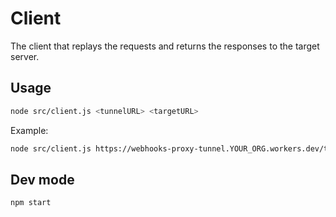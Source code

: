 # Client

The client that replays the requests and returns the responses to the target server.

## Usage

```bash
node src/client.js <tunnelURL> <targetURL>
```

Example:

```bash
node src/client.js https://webhooks-proxy-tunnel.YOUR_ORG.workers.dev/tunnel http://localhost:3000
```

## Dev mode

```bash
npm start
```
